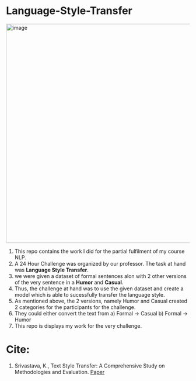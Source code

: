 # Language-Style-Transfer
<img width="599" alt="image" src="https://github.com/kartikyagupta/Language-Style-Transfer/assets/120653940/64badb18-0eb2-4462-a9da-a7f8ea62918d">

1. This repo contains the work I did for the partial fulfilment of my course NLP.
2. A 24 Hour Challenge was organized by our professor. The task at hand was **Language Style Transfer**.
3. we were given a dataset of formal sentences alon with 2 other versions of the very sentence in a **Humor** and **Casual**. 
4. Thus, the challenge at hand was to use the given dataset and create a model which is able to sucessfully transfer the language style.
5. As mentioned above, the 2 versions, namely Humor and Casual created 2 categories for the participants for the challenge.
6. They could either convert the text from
   a) Formal -> Casual
   b) Formal -> Humor
7. This repo is displays my work for the very challenge.

# Cite:
1. Srivastava, K., Text Style Transfer: A Comprehensive Study on Methodologies and Evaluation. [Paper](https://www.researchgate.net/profile/Nirali-Parekh-2/publication/356579852_Text_Style_Transfer_A_Comprehensive_Study_on_Methodologies_and_Evaluation/links/61a1e84b07be5f31b7ba89f2/Text-Style-Transfer-A-Comprehensive-Study-on-Methodologies-and-Evaluation.pdf)
